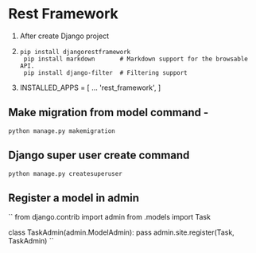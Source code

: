 # Rest Framework 
1. After create Django project 
2. ```
   pip install djangorestframework
    pip install markdown       # Markdown support for the browsable API.
    pip install django-filter  # Filtering support
   ```
3. INSTALLED_APPS = [
    ...
    'rest_framework',
]

## Make migration from model command - 
```
python manage.py makemigration 
```
## Django super user create command 
```
python manage.py createsuperuser
```

## Register a model in admin 
``
from django.contrib import admin
from .models import Task

class TaskAdmin(admin.ModelAdmin):
    pass
admin.site.register(Task, TaskAdmin)
``

